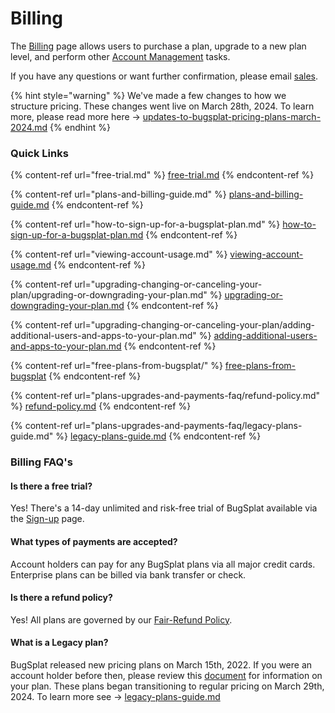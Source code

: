 # Billing

The [Billing](https://app.bugsplat.com/v2/company/billing) page allows users to purchase a plan, upgrade to a new plan level, and perform other [Account Management](upgrading-changing-or-canceling-your-plan/managing-payment-details.md) tasks.

If you have any questions or want further confirmation, please email [sales](mailto:sales@bugsplat.com).

{% hint style="warning" %}
We've made a few changes to how we structure pricing.  These changes went live on March 28th, 2024.  To learn more, please read more here -> [updates-to-bugsplat-pricing-plans-march-2024.md](plans-upgrades-and-payments-faq/updates-to-bugsplat-pricing-plans-march-2024.md "mention")
{% endhint %}

### Quick Links

{% content-ref url="free-trial.md" %}
[free-trial.md](free-trial.md)
{% endcontent-ref %}

{% content-ref url="plans-and-billing-guide.md" %}
[plans-and-billing-guide.md](plans-and-billing-guide.md)
{% endcontent-ref %}

{% content-ref url="how-to-sign-up-for-a-bugsplat-plan.md" %}
[how-to-sign-up-for-a-bugsplat-plan.md](how-to-sign-up-for-a-bugsplat-plan.md)
{% endcontent-ref %}

{% content-ref url="viewing-account-usage.md" %}
[viewing-account-usage.md](viewing-account-usage.md)
{% endcontent-ref %}

{% content-ref url="upgrading-changing-or-canceling-your-plan/upgrading-or-downgrading-your-plan.md" %}
[upgrading-or-downgrading-your-plan.md](upgrading-changing-or-canceling-your-plan/upgrading-or-downgrading-your-plan.md)
{% endcontent-ref %}

{% content-ref url="upgrading-changing-or-canceling-your-plan/adding-additional-users-and-apps-to-your-plan.md" %}
[adding-additional-users-and-apps-to-your-plan.md](upgrading-changing-or-canceling-your-plan/adding-additional-users-and-apps-to-your-plan.md)
{% endcontent-ref %}

{% content-ref url="free-plans-from-bugsplat/" %}
[free-plans-from-bugsplat](free-plans-from-bugsplat/)
{% endcontent-ref %}

{% content-ref url="plans-upgrades-and-payments-faq/refund-policy.md" %}
[refund-policy.md](plans-upgrades-and-payments-faq/refund-policy.md)
{% endcontent-ref %}

{% content-ref url="plans-upgrades-and-payments-faq/legacy-plans-guide.md" %}
[legacy-plans-guide.md](plans-upgrades-and-payments-faq/legacy-plans-guide.md)
{% endcontent-ref %}

### Billing FAQ's

#### Is there a free trial?

Yes! There's a 14-day unlimited and risk-free trial of BugSplat available via the [Sign-up](https://app.bugsplat.com/v2/sign-up) page.

#### What types of payments are accepted?

Account holders can pay for any BugSplat plans via all major credit cards. Enterprise plans can be billed via bank transfer or check.

#### Is there a refund policy?

Yes! All plans are governed by our [Fair-Refund Policy](plans-upgrades-and-payments-faq/refund-policy.md).

#### What is a Legacy plan?

BugSplat released new pricing plans on March 15th, 2022. If you were an account holder before then, please review this [document](plans-upgrades-and-payments-faq/legacy-plans-guide.md) for information on your plan.  These plans began transitioning to regular pricing on March 29th, 2024.  To learn more see -> [legacy-plans-guide.md](plans-upgrades-and-payments-faq/legacy-plans-guide.md "mention")
